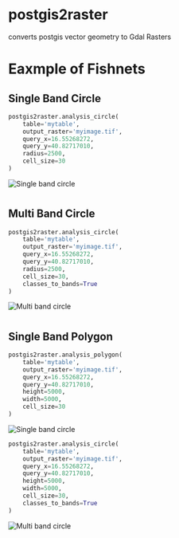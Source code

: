 # postgis2raster
converts postgis vector geometry to Gdal Rasters 

# Eaxmple of Fishnets

## Single Band Circle
```python
postgis2raster.analysis_circle(
    table='mytable',
    output_raster='myimage.tif',
    query_x=16.55268272,
    query_y=40.82717010,
    radius=2500,
    cell_size=30
)
```
![Single band circle](https://raw.githubusercontent.com/sandeepgadhwal/postgis2raster/images/single_band_circle.png)

#

## Multi Band Circle
```python
postgis2raster.analysis_circle(
    table='mytable',
    output_raster='myimage.tif',
    query_x=16.55268272,
    query_y=40.82717010,
    radius=2500,
    cell_size=30,
    classes_to_bands=True
)
```
![Multi band circle](https://raw.githubusercontent.com/sandeepgadhwal/postgis2raster/images/multi_band_circle.png)

#

## Single Band Polygon
```python
postgis2raster.analysis_polygon(
    table='mytable',
    output_raster='myimage.tif',
    query_x=16.55268272,
    query_y=40.82717010,
    height=5000,
    width=5000,
    cell_size=30
)
```
![Single band circle](https://raw.githubusercontent.com/sandeepgadhwal/postgis2raster/images/single_band_polygon.png)


```python
postgis2raster.analysis_circle(
    table='mytable',
    output_raster='myimage.tif',
    query_x=16.55268272,
    query_y=40.82717010,
    height=5000,
    width=5000,
    cell_size=30,
    classes_to_bands=True
)
```
![Multi band circle](https://raw.githubusercontent.com/sandeepgadhwal/postgis2raster/images/multi_band_polygon.png)

